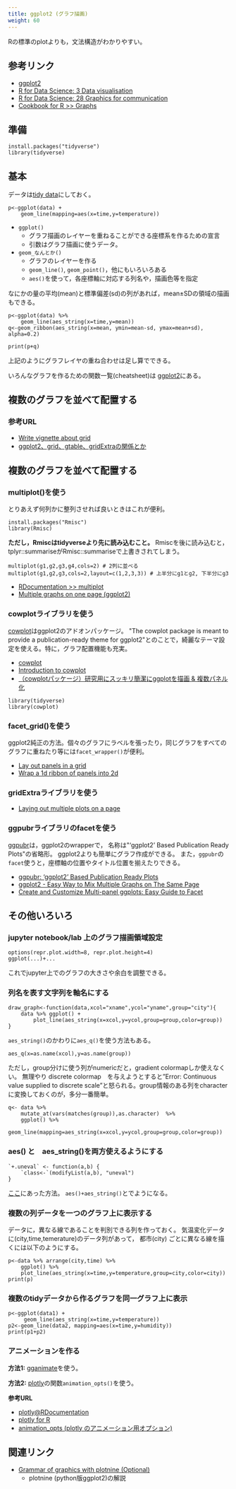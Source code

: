 ```yaml
---
title: ggplot2 (グラフ描画)
weight: 60
---
```


Rの標準のplotよりも，文法構造がわかりやすい。


## 参考リンク
- [ggplot2](https://ggplot2.tidyverse.org/)
- [R for Data Science: 3 Data visualisation
](http://r4ds.had.co.nz/data-visualisation.html)
- [R for Data Science: 28 Graphics for communication
](http://r4ds.had.co.nz/graphics-for-communication.html)
- [Cookbook for R >> Graphs](http://www.cookbook-r.com/Graphs/)


## 準備
```
install.packages("tidyverse")
library(tidyverse)
```

## 基本

データは[tidy data](../tplyr)にしておく。
```
p<-ggplot(data) +
	geom_line(mapping=aes(x=time,y=temperature))
```

- `ggplot()`
	- グラフ描画のレイヤーを重ねることができる座標系を作るための宣言
	- 引数はグラフ描画に使うデータ。
- `geom_なんとか()`
	- グラフのレイヤーを作る
	- `geom_line()`, `geom_point()`，他にもいろいろある
	- `aes()`を使って，各座標軸に対応する列名や，描画色等を指定


なにかの量の平均(mean)と標準偏差(sd)の列があれば，mean±SDの領域の描画もできる。

```
p<-ggplot(data) %>%
	geom_line(aes_string(x=time,y=mean))
q<-geom_ribbon(aes_string(x=mean, ymin=mean-sd, ymax=mean+sd), alpha=0.2)

print(p+q)
```

上記のようにグラフレイヤの重ね合わせは足し算でできる。

いろんなグラフを作るための関数一覧(cheatsheet)は [ggplot2](https://ggplot2.tidyverse.org/)にある。



## 複数のグラフを並べて配置する

### 参考URL
- [Write vignette about grid](https://github.com/tidyverse/ggplot2/issues/1239)
- [ggplot2、grid、gtable、gridExtraの関係とか](https://notchained.hatenablog.com/entry/2015/12/17/010904)


## 複数のグラフを並べて配置する

### multiplot()を使う

とりあえず何列かに整列させれば良いときはこれが便利。
```
install.packages("Rmisc")
library(Rmisc) 
```
**ただし，Rmiscはtidyverseより先に読み込むこと。**
Rmiscを後に読み込むと，tplyr::summariseがRmisc::summariseで上書きされてしまう。

```
multiplot(g1,g2,g3,g4,cols=2) # 2列に並べる
multiplot(g1,g2,g3,cols=2,layout=c(1,2,3,3)) # 上半分にg1とg2, 下半分にg3
```

- [RDocumentation >> multiplot
](https://www.rdocumentation.org/packages/scater/versions/1.0.4/topics/multiplot)
- [Multiple graphs on one page (ggplot2)
](http://www.cookbook-r.com/Graphs/Multiple_graphs_on_one_page_(ggplot2)/)


### cowplotライブラリを使う

[cowplot](https://github.com/wilkelab/cowplot)はggplot2のアドオンパッケージ。
"The cowplot package is meant to provide a publication-ready theme for ggplot2"とのことで，綺麗なテーマ設定を使える。特に，グラフ配置機能も充実。

- [cowplot](https://github.com/wilkelab/cowplot)
- [Introduction to cowplot](https://cran.r-project.org/web/packages/cowplot/vignettes/introduction.html)
- [（cowplotパッケージ）研究用にスッキリ簡潔にggplotを描画 & 複数パネル化](http://nhkuma.blogspot.com/2016/09/cowplotggplot2.html)

```
library(tidyverse)
library(cowplot)
```


### facet_grid()を使う

ggplot2純正の方法。個々のグラフにラベルを張ったり，同じグラフをすべてのグラフに重ねたり等には`facet_wrapper()`が便利。

- [Lay out panels in a grid
](https://ggplot2.tidyverse.org/reference/facet_grid.html)
- [Wrap a 1d ribbon of panels into 2d](https://ggplot2.tidyverse.org/reference/facet_grid.html)

### gridExtraライブラリを使う

- [Laying out multiple plots on a page
](https://cran.r-project.org/web/packages/egg/vignettes/Ecosystem.html)

### ggpubrライブラリのfacetを使う

[ggpubr](http://www.sthda.com/english/rpkgs/ggpubr/)は，ggplot2のwrapperで，
名称は"‘ggplot2’ Based Publication Ready Plots"の省略形。
ggplot2よりも簡単にグラフ作成ができる。
また，`ggpubr`の`facet`使うと，座標軸の位置やタイトル位置を揃えたりできる。

- [ggpubr: ‘ggplot2’ Based Publication Ready Plots](http://www.sthda.com/english/rpkgs/ggpubr/)
- [ggplot2 - Easy Way to Mix Multiple Graphs on The Same Page](http://www.sthda.com/english/articles/24-ggpubr-publication-ready-plots/81-ggplot2-easy-way-to-mix-multiple-graphs-on-the-same-page/)
- [Create and Customize Multi-panel ggplots: Easy Guide to Facet](http://www.sthda.com/english/articles/24-ggpubr-publication-ready-plots/83-create-and-customize-multi-panel-ggplots-easy-guide-to-facet/)



## その他いろいろ

### jupyter notebook/lab 上のグラフ描画領域設定

```
options(repr.plot.width=8, repr.plot.height=4)
ggplot(...)+...
```
これでjupyter上でのグラフの大きさや余白を調整できる。


### 列名を表す文字列を軸名にする

```
draw_graph<-function(data,xcol="xname",ycol="yname",group="city"){
	data %>% ggplot() +
		plot_line(aes_string(x=xcol,y=ycol,group=group,color=group))
}
```

`aes_string()`のかわりに`aes_q()`を使う方法もある。

```
aes_q(x=as.name(xcol),y=as.name(group))
```

ただし，group分けに使う列がnumericだと，gradient colormapしか使えなくい。
無理やり discrete colormap　を与えようとすると”Error: Continuous value supplied to discrete scale”と怒られる。group情報のある列をcharacterに変換しておくのが，多分一番簡単。

```
q<- data %>% 
	mutate_at(vars(matches(group)),as.character)  %>%
	ggplot() %>%
	geom_line(mapping=aes_string(x=xcol,y=ycol,group=group,color=group))
```

### aes() と　aes_string()を両方使えるようにする
```
`+.uneval` <- function(a,b) {
    `class<-`(modifyList(a,b), "uneval")
}
```
[ここ](https://stackoverflow.com/questions/28777626/how-do-i-combine-aes-and-aes-string-options)にあった方法。
`aes()+aes_string()`とでようになる。



### 複数の列データを一つのグラフ上に表示する

データに，異なる線であることを判別できる列を作っておく。
気温変化データに(city,time,temerature)のデータ列があって，
都市(city) ごとに異なる線を描くには以下のようにする。

```
p<-data %>% arrange(city,time) %>%
	ggplot() %>%
	plot_line(aes_string(x=time,y=temperature,group=city,color=city))
print(p)
```


### 複数のtidyデータから作るグラフを同一グラフ上に表示

```
p<-ggplot(data1) +
	 geom_line(aes_string(x=time,y=temperature))
p2<-geom_line(data2, mapping=aes(x=time,y=humidity))
print(p1+p2)
```

### アニメーションを作る

**方法1:**
[gganimate](https://github.com/thomasp85/gganimate)を使う。

**方法2:**
[plotly](https://plot.ly/ggplot2/animations/)の関数`animation_opts()`を使う。


**参考URL**
- [plotly@RDocumentation](https://www.rdocumentation.org/packages/plotly/versions/4.8.0)
- [plotly for R](https://plotly-book.cpsievert.me/index.html)
- [animation_opts (plotly のアニメーション用オプション)](https://www.rdocumentation.org/packages/plotly/versions/4.8.0/topics/animation_opts)


## 関連リンク

- [Grammar of graphics with plotnine (Optional)](https://www.kaggle.com/residentmario/grammar-of-graphics-with-plotnine-optional)
	- plotnine (python版ggplot2)の解説


